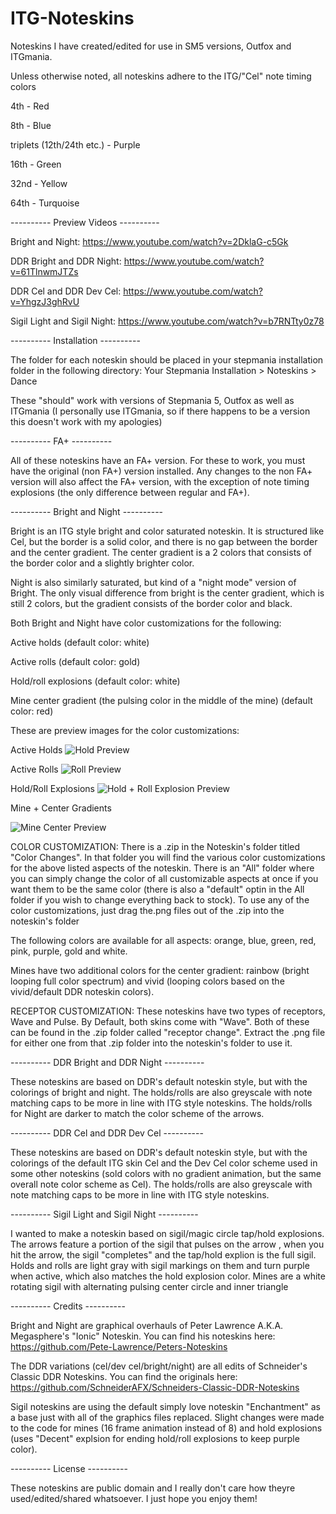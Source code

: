 # ITG-Noteskins
Noteskins I have created/edited for use in SM5 versions, Outfox and ITGmania.

Unless otherwise noted, all noteskins adhere to the ITG/"Cel" note timing colors

4th - Red

8th - Blue

triplets (12th/24th etc.) - Purple

16th - Green

32nd - Yellow

64th - Turquoise

---------- Preview Videos ----------

Bright and Night: https://www.youtube.com/watch?v=2DklaG-c5Gk

DDR Bright and DDR Night: https://www.youtube.com/watch?v=61TlnwmJTZs

DDR Cel and DDR Dev Cel: https://www.youtube.com/watch?v=YhgzJ3ghRvU

Sigil Light and Sigil Night: https://www.youtube.com/watch?v=b7RNTty0z78

---------- Installation ----------

The folder for each noteskin should be placed in your stepmania installation folder in the following directory: Your Stepmania Installation > Noteskins > Dance

These "should" work with versions of Stepmania 5, Outfox as well as ITGmania (I personally use ITGmania, so if there happens to be a version this doesn't work with my apologies)

---------- FA+ ----------

All of these noteskins have an FA+ version. For these to work, you must have the original (non FA+) version installed. Any changes to the non FA+ version will also affect the FA+ version, with the exception of note timing explosions (the only difference between regular and FA+).

---------- Bright and Night ----------

Bright is an ITG style bright and color saturated noteskin. It is structured like Cel, but the border is a solid color, and there is no gap between the border and the center gradient. The center gradient is a 2 colors that consists of the border color and a slightly brighter color.

Night is also similarly saturated, but kind of a "night mode" version of Bright. The only visual difference from bright is the center gradient, which is still 2 colors, but the gradient consists of the border color and black.

Both Bright and Night have color customizations for the following:

Active holds (default color: white)

Active rolls (default color: gold)

Hold/roll explosions (default color: white)

Mine center gradient (the pulsing color in the middle of the mine) (default color: red)

These are preview images for the color customizations:

Active Holds
![Hold Preview](https://user-images.githubusercontent.com/19560941/213961248-85a5096e-1957-4028-9250-739cbb164015.png)

Active Rolls
![Roll Preview](https://user-images.githubusercontent.com/19560941/213961261-d0527f9c-5a91-4a02-b006-1de89e280e64.png)

Hold/Roll Explosions
![Hold + Roll Explosion Preview](https://user-images.githubusercontent.com/19560941/213955203-7fd28a85-e4e0-4484-b67b-a2d1ccb22e35.png)

Mine + Center Gradients

![Mine Center Preview](https://user-images.githubusercontent.com/19560941/213955230-55564dbe-42ff-455b-af7b-bfb47a14d432.png)


COLOR CUSTOMIZATION:  There is a .zip in the Noteskin's folder titled "Color Changes". In that folder you will find the various color customizations for the above listed aspects of the noteskin. There is an "All" folder where you can simply change the color of all customizable aspects at once if you want them to be the same color (there is also a "default" optin in the All folder if you wish to change everything back to stock). To use any of the color customizations, just drag the.png files out of the .zip into the noteskin's folder

The following colors are available for all aspects: orange, blue, green, red, pink, purple, gold and white.

Mines have two additional colors for the center gradient: rainbow (bright looping full color spectrum) and vivid (looping colors based on the vivid/default DDR noteskin colors).

RECEPTOR CUSTOMIZATION: These noteskins have two types of receptors, Wave and Pulse. By Default, both skins come with "Wave". Both of these can be found in the .zip folder called "receptor change". Extract the .png file for either one from that .zip folder into the noteskin's folder to use it.

---------- DDR Bright and DDR Night ----------

These noteskins are based on DDR's default noteskin style, but with the colorings of bright and night. The holds/rolls are also greyscale with note matching caps to be more in line with ITG style noteskins. The holds/rolls for Night are darker to match the color scheme of the arrows. 

---------- DDR Cel and DDR Dev Cel ----------

These noteskins are based on DDR's default noteskin style, but with the colorings of the default ITG skin Cel and the Dev Cel color scheme used in some other noteskins (sold colors with no gradient animation, but the same overall note color scheme as Cel). The holds/rolls are also greyscale with note matching caps to be more in line with ITG style noteskins.

---------- Sigil Light and Sigil Night ----------

I wanted to make a noteskin based on sigil/magic circle tap/hold explosions. The arrows feature a portion of the sigil that pulses on the arrow , when you hit the arrow, the sigil "completes" and the tap/hold explion is the full sigil. Holds and rolls are light gray with sigil markings on them and turn purple when active, which also matches the hold explosion color. Mines are a white rotating sigil with alternating pulsing center circle and inner triangle

---------- Credits ----------

Bright and Night are graphical overhauls of Peter Lawrence A.K.A. Megasphere's "Ionic" Noteskin. You can find his noteskins here: https://github.com/Pete-Lawrence/Peters-Noteskins

The DDR variations (cel/dev cel/bright/night) are all edits of Schneider's Classic DDR Noteskins. You can find the originals here: https://github.com/SchneiderAFX/Schneiders-Classic-DDR-Noteskins

Sigil noteskins are using the default simply love noteskin "Enchantment" as a base just with all of the graphics files replaced. Slight changes were made to the code for mines (16 frame animation instead of 8) and hold explosions (uses "Decent" explsion for ending hold/roll explosions to keep purple color).

---------- License ----------

These noteskins are public domain and I really don't care how theyre used/edited/shared whatsoever. I just hope you enjoy them!
